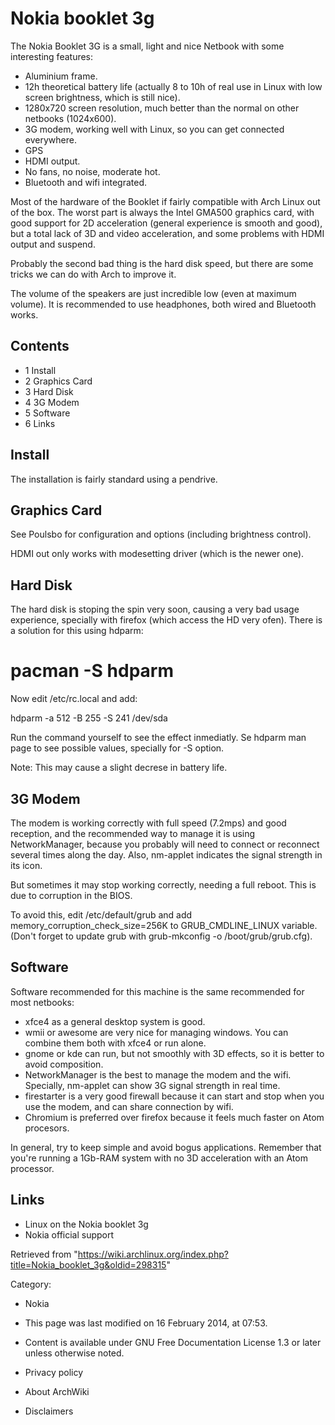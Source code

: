 Nokia booklet 3g
================

The Nokia Booklet 3G is a small, light and nice Netbook with some
interesting features:

-   Aluminium frame.
-   12h theoretical battery life (actually 8 to 10h of real use in Linux
    with low screen brightness, which is still nice).
-   1280x720 screen resolution, much better than the normal on other
    netbooks (1024x600).
-   3G modem, working well with Linux, so you can get connected
    everywhere.
-   GPS
-   HDMI output.
-   No fans, no noise, moderate hot.
-   Bluetooth and wifi integrated.

Most of the hardware of the Booklet if fairly compatible with Arch Linux
out of the box. The worst part is always the Intel GMA500 graphics card,
with good support for 2D acceleration (general experience is smooth and
good), but a total lack of 3D and video acceleration, and some problems
with HDMI output and suspend.

Probably the second bad thing is the hard disk speed, but there are some
tricks we can do with Arch to improve it.

The volume of the speakers are just incredible low (even at maximum
volume). It is recommended to use headphones, both wired and Bluetooth
works.

  

Contents
--------

-   1 Install
-   2 Graphics Card
-   3 Hard Disk
-   4 3G Modem
-   5 Software
-   6 Links

Install
-------

The installation is fairly standard using a pendrive.

  

Graphics Card
-------------

See Poulsbo for configuration and options (including brightness
control).

HDMI out only works with modesetting driver (which is the newer one).

Hard Disk
---------

The hard disk is stoping the spin very soon, causing a very bad usage
experience, specially with firefox (which access the HD very ofen).
There is a solution for this using hdparm:

# pacman -S hdparm

Now edit /etc/rc.local and add:

hdparm -a 512 -B 255 -S 241 /dev/sda

Run the command yourself to see the effect inmediatly. Se hdparm man
page to see possible values, specially for -S option.

Note: This may cause a slight decrese in battery life.

3G Modem
--------

The modem is working correctly with full speed (7.2mps) and good
reception, and the recommended way to manage it is using NetworkManager,
because you probably will need to connect or reconnect several times
along the day. Also, nm-applet indicates the signal strength in its
icon.

But sometimes it may stop working correctly, needing a full reboot. This
is due to corruption in the BIOS.

To avoid this, edit /etc/default/grub and add
memory_corruption_check_size=256K to GRUB_CMDLINE_LINUX variable. (Don't
forget to update grub with grub-mkconfig -o /boot/grub/grub.cfg).

Software
--------

Software recommended for this machine is the same recommended for most
netbooks:

-   xfce4 as a general desktop system is good.
-   wmii or awesome are very nice for managing windows. You can combine
    them both with xfce4 or run alone.
-   gnome or kde can run, but not smoothly with 3D effects, so it is
    better to avoid composition.
-   NetworkManager is the best to manage the modem and the wifi.
    Specially, nm-applet can show 3G signal strength in real time.
-   firestarter is a very good firewall because it can start and stop
    when you use the modem, and can share connection by wifi.
-   Chromium is preferred over firefox because it feels much faster on
    Atom procesors.

In general, try to keep simple and avoid bogus applications. Remember
that you're running a 1Gb-RAM system with no 3D acceleration with an
Atom processor.

Links
-----

-   Linux on the Nokia booklet 3g
-   Nokia official support

Retrieved from
"https://wiki.archlinux.org/index.php?title=Nokia_booklet_3g&oldid=298315"

Category:

-   Nokia

-   This page was last modified on 16 February 2014, at 07:53.
-   Content is available under GNU Free Documentation License 1.3 or
    later unless otherwise noted.
-   Privacy policy
-   About ArchWiki
-   Disclaimers
